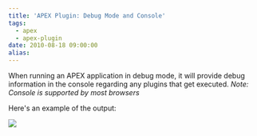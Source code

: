```yaml
---
title: 'APEX Plugin: Debug Mode and Console'
tags:
  - apex
  - apex-plugin
date: 2010-08-18 09:00:00
alias:
---
```


When running an APEX application in debug mode, it will provide debug information in the console regarding any plugins that get executed. <span style="font-style:italic;">Note: Console is supported by most browsers</span>

Here's an example of the output:

[![](http://4.bp.blogspot.com/_33EF80fk9sM/TGtVD753RwI/AAAAAAAADyw/8kad5AZ7ZAE/s400/apex_plugin_js_console.jpg)](http://4.bp.blogspot.com/_33EF80fk9sM/TGtVD753RwI/AAAAAAAADyw/8kad5AZ7ZAE/s1600/apex_plugin_js_console.jpg)
